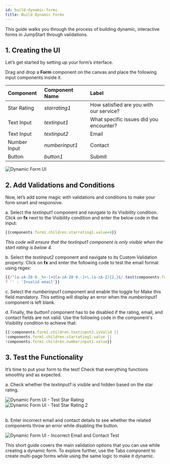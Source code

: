 ```yaml
---
id: build-dynamic-forms
title: Build Dynamic Forms
---
```


This guide walks you through the process of building dynamic, interactive forms in JumpStart through validations.   

<div style={{paddingBottom:'24px'}}>

## 1. Creating the UI
Let’s get started by setting up your form’s interface.

Drag and drop a **Form** component on the canvas and place the following input components inside it. 

| Component         | Component Name | Label                                              |
|:--------------------------------|:---------------|:-----------------------------------------------------------------|
| Star Rating       | *starrating1*  | How satisfied are you with our service?           |
| Text Input        | *textinput1*   | What specific issues did you encounter?           |
| Text Input        | *textinput2*   | Email                                              |
| Number Input      | *numberinput1* | Contact                                            |
| Button            | *button1*      | Submit                                             |

<div >
    <img src="/img/how-to/build-dynamic-forms/dynamic-form-UI.png" alt="Dynamic Form UI" />
</div>

</div>

<div style={{paddingBottom:'24px'}}>

## 2. Add Validations and Conditions
Now, let’s add some magic with validations and conditions to make your form smart and responsive. 

a. Select the *textinput1* component and navigate to its Visibility condition. Click on **fx** next to the Visibility condition and enter the below code in the input:

```javascript
{{components.form1.children.starrating1.value<4}}
```
*This code will ensure that the *textinput1* component is only visible when the start rating is below 4.*

b. Select the *textinput2* component and navigate to its Custom Validation property. Click on **fx** and enter the following code to test the email format using regex:
```javascript
{{/^[a-zA-Z0-9._%+-]+@[a-zA-Z0-9.-]+\.[a-zA-Z]{2,}$/.test(components.form1.children.textinput2.value) 
? '' : 'Invalid email'}}
```

c. Select the *numberinput1* component and enable the toggle for Make this field mandatory. This setting will display an error when the *numberinput1* component is left blank.

d. Finally, the *button1* component has to be disabled if the rating, email, and contact fields are not valid. Use the following code in the component's Visibility condition to achieve that:

```javascript
{{!components.form1.children.textinput2.isValid || 
!components.form1.children.starrating1.value || 
!components.form1.children.numberinput1.value}}
```
</div>

<div style={{paddingBottom:'24px'}}>

## 3. Test the Functionality

It’s time to put your form to the test! Check that everything functions smoothly and as expected.

a. Check whether the *textinput1* is visible and hidden based on the star rating.

<div >
    <img src="/img/how-to/build-dynamic-forms/start-rating-condition-test.png" style={{paddingBottom:"25px"}} alt="Dynamic Form UI - Test Star Rating" />
</div>

<div >
    <img src="/img/how-to/build-dynamic-forms/start-rating-condition-test-2.png" style={{paddingBottom:"25px"}} alt="Dynamic Form UI - Test Star Rating 2" />
</div>

<br/>

b. Enter incorrect email and contact details to see whether the related components throw an error while disabling the button.

<div>
    <img src="/img/how-to/build-dynamic-forms/incorrect-email-and-contact-test.png" alt="Dynamic Form UI - Incorrect Email and Contact Test" />
</div>

</div>

This short guide covers the main validation options that you can use while creating a dynamic form. To explore further, use the Tabs component to create multi-page forms while using the same logic to make it dynamic. 


